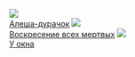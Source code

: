 ![](/books/prose_rus_classic/Леонид%20Андреев/Алеша-дурачок.jpg)  
[Алеша-дурачок](/books/prose_rus_classic/Леонид%20Андреев/Алеша-дурачок)
![](/books/prose_rus_classic/Леонид%20Андреев/Воскресение%20всех%20мертвых.jpg)  
[Воскресение всех мертвых](/books/prose_rus_classic/Леонид%20Андреев/Воскресение%20всех%20мертвых)
![](/books/prose_rus_classic/Леонид%20Андреев/У%20окна.jpg)  
[У окна](/books/prose_rus_classic/Леонид%20Андреев/У%20окна)